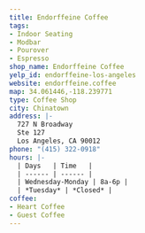 ```yaml
---
title: Endorffeine Coffee
tags:
- Indoor Seating
- Modbar
- Pourover
- Espresso
shop_name: Endorffeine Coffee
yelp_id: endorffeine-los-angeles
website: endorffeine.coffee
map: 34.061446,-118.239771
type: Coffee Shop
city: Chinatown
address: |-
  727 N Broadway
  Ste 127
  Los Angeles, CA 90012
phone: "(415) 322-0918"
hours: |-
  | Days   | Time   |
  | ------ | ------ |
  | Wednesday-Monday | 8a-6p |
  | *Tuesday* | *Closed* |
coffee:
- Heart Coffee
- Guest Coffee
---
```

